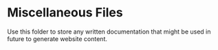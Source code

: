 # Miscellaneous Files

Use this folder to store any written documentation that might be used in future to generate website content.
